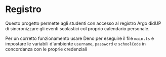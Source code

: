 # Registro

Questo progetto permette agli studenti con accesso al registro Argo didUP di sincronizzare gli eventi scolastici col proprio calendario personale.

Per un corretto funzionamento usare Deno per eseguire il file `main.ts` e impostare le variabili d'ambiente `username`, `password` e `schoolCode` in concordanza con le proprie credenziali
